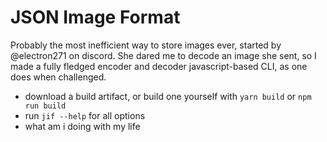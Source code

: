 # JSON Image Format
Probably the most inefficient way to store images ever, started by @electron271 on discord. She dared me to decode an image she sent, so I made a fully fledged encoder and decoder javascript-based CLI, as one does when challenged.
- download a build artifact, or build one yourself with `yarn build` or `npm run build`
- run `jif --help` for all options
- what am i doing with my life
